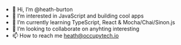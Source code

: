 - 👋 Hi, I’m @heath-burton
- 👀 I’m interested in JavaScript and building cool apps
- 🌱 I’m currently learning TypeScript, React & Mocha/Chai/Sinon.js
- 💞️ I’m looking to collaborate on anyhting interesting
- 📫 How to reach me heath@occupytech.io

<!---
heath-burton/heath-burton is a ✨ special ✨ repository because its `README.md` (this file) appears on your GitHub profile.
You can click the Preview link to take a look at your changes.
--->
